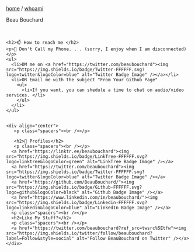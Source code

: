 <div class="whoami">
  <div class="whoami-inner">
    <p><a href="/">home</a> / <a href="whoami">whoami</a></p>
    <div class="whoami-name">Beau Bouchard</div>
    <p class="spacers"><br /></p>


    <h2>📫 How to reach me </h2>
    <p>📵 Don't Call my Phone. . . (sorry, I enjoy when I am disconnected)</p>
    <ul>
      <li>DM me on <a href="https://twitter.com/beaubouchard"><img src="https://img.shields.io/badge/Twitter-FFFFFF.svg?logo=twitter&logoColor=blue" alt="Twitter Badge Image" /></a></li>
      <li>OR Email me with the subject "From Your Github Page"
        <ul>
          <li>If you want, you can shedule a time to chat on audio/video services. </li>
        </ul>
      </li>
    </ul>


    <div align="center">
       <p class="spacers"><br /></p>

       <h2>💅 Profiles</h2>
       <p class="spacers"><br /></p>
      <a href="https://linktr.ee/beaubouchard"><img src="https://img.shields.io/badge/LinkTree-FFFFFF.svg?logo=linktree&logoColor=green" alt="LinkTree Badge Image" /></a>
      <a href="https://twitter.com/beaubouchard"><img src="https://img.shields.io/badge/Twitter-FFFFFF.svg?logo=twitter&logoColor=blue" alt="Twitter Badge Image" /></a>
      <a href="https://github.com/BeauBouchard/"><img src="https://img.shields.io/badge/Github-FFFFFF.svg?logo=github&logoColor=black" alt="Github Badge Image" /></a>
      <a href="https://www.linkedin.com/in/beaubouchard/"><img src="https://img.shields.io/badge/Linkedin-FFFFFF.svg?logo=linkedin&logoColor=blue" alt="LinkedIn Badge Image" /></a>
      <p class="spacers"><br /></p>
      <h2>Like My Stuff?</h2>
      <p class="spacers"><br /></p>
      <a href="https://twitter.com/beaubouchard?ref_src=twsrc%5Etfw"><img src="https://img.shields.io/twitter/follow/beaubouchard?label=Follow&style=social" alt="Follow BeauBouchard on Twitter" /></a>
    </div>
  </div>
</div>
